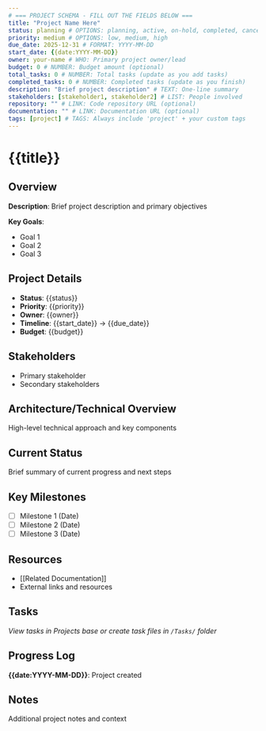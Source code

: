 ```yaml
---
# === PROJECT SCHEMA - FILL OUT THE FIELDS BELOW ===
title: "Project Name Here"
status: planning # OPTIONS: planning, active, on-hold, completed, cancelled
priority: medium # OPTIONS: low, medium, high
due_date: 2025-12-31 # FORMAT: YYYY-MM-DD
start_date: {{date:YYYY-MM-DD}}
owner: your-name # WHO: Primary project owner/lead
budget: 0 # NUMBER: Budget amount (optional)
total_tasks: 0 # NUMBER: Total tasks (update as you add tasks)
completed_tasks: 0 # NUMBER: Completed tasks (update as you finish)
description: "Brief project description" # TEXT: One-line summary
stakeholders: [stakeholder1, stakeholder2] # LIST: People involved
repository: "" # LINK: Code repository URL (optional)
documentation: "" # LINK: Documentation URL (optional)
tags: [project] # TAGS: Always include 'project' + your custom tags
---
```


# {{title}}

## Overview
**Description**: Brief project description and primary objectives

**Key Goals**:
- Goal 1
- Goal 2
- Goal 3

## Project Details
- **Status**: {{status}}
- **Priority**: {{priority}}
- **Owner**: {{owner}}
- **Timeline**: {{start_date}} → {{due_date}}
- **Budget**: {{budget}}

## Stakeholders
- Primary stakeholder
- Secondary stakeholders

## Architecture/Technical Overview
High-level technical approach and key components

## Current Status
Brief summary of current progress and next steps

## Key Milestones
- [ ] Milestone 1 (Date)
- [ ] Milestone 2 (Date)
- [ ] Milestone 3 (Date)

## Resources
- [[Related Documentation]]
- External links and resources

## Tasks
*View tasks in Projects base or create task files in `/Tasks/` folder*

## Progress Log
**{{date:YYYY-MM-DD}}**: Project created

## Notes
Additional project notes and context

